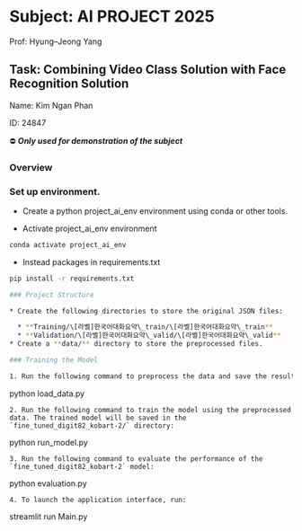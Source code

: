 #  Subject: AI PROJECT 2025

Prof: Hyung–Jeong Yang

## Task: Combining Video Class Solution with Face Recognition Solution

Name: Kim Ngan Phan

ID: 24847

⛔ ***Only used for demonstration of the subject***
### Overview
### Set up environment. 
+ Create a python project_ai_env environment using conda or other tools.

+ Activate project_ai_env environment
```bash
conda activate project_ai_env
```
+ Instead packages in requirements.txt
```bash
pip install -r requirements.txt

### Project Structure

* Create the following directories to store the original JSON files:

  * **Training/\[라벨]한국어대화요약\_train/\[라벨]한국어대화요약\_train**
  * **Validation/\[라벨]한국어대화요약\_valid/\[라벨]한국어대화요약\_valid**
* Create a **data/** directory to store the preprocessed files.

### Training the Model

1. Run the following command to preprocess the data and save the results in the `data/` folder:

   ```
   python load_data.py
   ```
2. Run the following command to train the model using the preprocessed data. The trained model will be saved in the `fine_tuned_digit82_kobart-2/` directory:

   ```
   python run_model.py
   ```
3. Run the following command to evaluate the performance of the `fine_tuned_digit82_kobart-2` model:

   ```
   python evaluation.py
   ```
4. To launch the application interface, run:

   ```
   streamlit run Main.py
   ```

